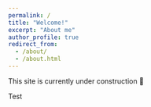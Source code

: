 ```yaml
---
permalink: /
title: "Welcome!"
excerpt: "About me"
author_profile: true
redirect_from: 
  - /about/
  - /about.html
---
```

This site is currently under construction :construction:

Test
<!---I am a PhD candidate in political science at the [DYNAMICS Research Training Group](https://www.sowi.hu-berlin.de/en/dynamics), jointly organised by the [Hertie School of Governance](https://www.hertie-school.org/de/) and the Department of Social Sciences at Humboldt-Universität zu Berlin. 

My research interests lie at the intersection of political behavior, far-right parties, political violence, intergroup conflict and social norms. In my dissertation project, 

Methodologically, I specialize in quantitative approaches to the analysis of text corpora, strategies for causal identification and methods within the field of computational social science. -->

